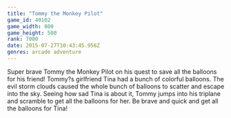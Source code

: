```yaml
---
title: "Tommy the Monkey Pilot"
game_id: 40102
game_width: 800
game_height: 500
rank: 7000
date: 2015-07-27T10:43:45.956Z
genres: arcade adventure
---
```

Super brave Tommy the Monkey Pilot on his quest to save all the balloons for his friend!
Tommy?s girlfriend Tina had a bunch of colorful balloons. The evil storm clouds caused the whole bunch of balloons to scatter and escape into the sky. 
Seeing how sad Tina is about it, Tommy jumps into his triplane and scramble to get all the balloons for her. 
Be brave and quick and get all the balloons for Tina!
